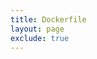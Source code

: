 ```yaml
---
title: Dockerfile
layout: page
exclude: true
---
```



<!--stackedit_data:
eyJoaXN0b3J5IjpbMzk2MDg4NTQxXX0=
-->